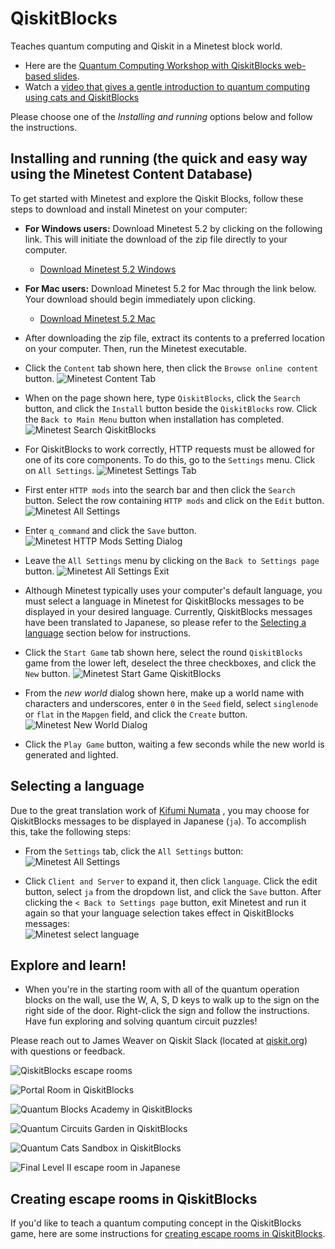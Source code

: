 # QiskitBlocks
Teaches quantum computing and Qiskit in a Minetest block world. 
- Here are the [Quantum Computing Workshop with QiskitBlocks web-based slides](https://slides.com/javafxpert/qiskitblocks).
- Watch a [video that gives a gentle introduction to quantum computing using cats and QiskitBlocks](https://www.youtube.com/watch?v=tIDmnmJscXE)

Please choose one of the *Installing and running* options below and follow the instructions.

## Installing and running (the quick and easy way using the Minetest Content Database)

To get started with Minetest and explore the Qiskit Blocks, follow these steps to download and install Minetest on your computer:

- **For Windows users:** Download Minetest 5.2 by clicking on the following link. This will initiate the download of the zip file directly to your computer.
  - [Download Minetest 5.2 Windows](https://github.com/JavaFXpert/QiskitBlocks/raw/master/minetest/minetest-5.2.0-win64.zip)

- **For Mac users:** Download Minetest 5.2 for Mac through the link below. Your download should begin immediately upon clicking.
  - [Download Minetest 5.2 Mac](https://github.com/JavaFXpert/QiskitBlocks/raw/master/minetest/minetest-5.2.0-dev-10.11.6-osx.zip)

- After downloading the zip file, extract its contents to a preferred location on your computer. Then, run the Minetest executable.
  
- Click the `Content` tab shown here, then click the `Browse online content` button. 
![Minetest Content Tab](https://github.com/JavaFXpert/QiskitBlocks/raw/master/minetest_content_tab.png)

- When on the page shown here, type `QiskitBlocks`, click the `Search` button, and click the `Install` button beside the `QiskitBlocks` row. Click the `Back to Main Menu` button when installation has completed.
![Minetest Search QiskitBlocks](https://github.com/JavaFXpert/QiskitBlocks/raw/master/minetest_search_qiskitblocks.png)

- For QiskitBlocks to work correctly, HTTP requests must be allowed for one of its core components. To do this, go to the `Settings` menu. Click on `All Settings`.
![Minetest Settings Tab](https://user-images.githubusercontent.com/6960065/116815046-09853d80-ab5c-11eb-8748-9f40171ea35c.png)

- First enter `HTTP mods` into the search bar and then click the `Search` button. Select the row containing `HTTP mods` and click on the `Edit` button.
![Minetest All Settings](https://user-images.githubusercontent.com/6960065/116815053-130ea580-ab5c-11eb-9a60-d8f30e65e6f8.png)

- Enter `q_command` and click the `Save` button.
![Minetest HTTP Mods Setting Dialog](https://user-images.githubusercontent.com/6960065/116815070-215cc180-ab5c-11eb-97e5-67e61950f9c6.png)

- Leave the `All Settings` menu by clicking on the `Back to Settings page` button.
![Minetest All Settings Exit](https://user-images.githubusercontent.com/6960065/116815076-2588df00-ab5c-11eb-8077-ee9262aa5fd2.png)

- Although Minetest typically uses your computer's default language, you must select a language in Minetest for QiskitBlocks messages to be displayed in your desired language. Currently, QiskitBlocks messages have been translated to Japanese, so please refer to the [Selecting a language](https://github.com/JavaFXpert/QiskitBlocks#selecting-a-language) section below for instructions.

- Click the `Start Game` tab shown here, select the round `QiskitBlocks` game from the lower left, deselect the three checkboxes, and click the `New` button.
![Minetest Start Game QiskitBlocks](https://github.com/JavaFXpert/QiskitBlocks/raw/master/minetest_startgame_qiskitblocks.png)

- From the *new world* dialog shown here, make up a world name with characters and underscores, enter `0` in the `Seed` field, select `singlenode` or `flat` in the `Mapgen` field, and click the `Create` button.
![Minetest New World Dialog](https://github.com/JavaFXpert/QiskitBlocks/raw/master/minetest_newworld_qiskitblocks.png)

- Click the `Play Game` button, waiting a few seconds while the new world is generated and lighted.

## Selecting a language
Due to the great translation work of [Kifumi Numata](https://twitter.com/kifuminumata) , you may choose for QiskitBlocks messages to be displayed in Japanese (`ja`). To accomplish this, take the following steps: 

- From the `Settings` tab, click the `All Settings` button:
![Minetest All Settings](https://github.com/JavaFXpert/QiskitBlocks/raw/master/minetest_all_settings_button.png)

- Click `Client and Server` to expand it, then click `language`. Click the edit button, select `ja` from the dropdown list, and click the `Save` button. After clicking the `< Back to Settings page` button, exit Minetest and run it again so that your language selection takes effect in QiskitBlocks messages:  
![Minetest select language](https://github.com/JavaFXpert/QiskitBlocks/raw/master/minetest_select_language.png)

## Explore and learn!
- When you're in the starting room with all of the quantum operation blocks on the wall, use the W, A, S, D keys to walk up to the sign on the right side of the door. Right-click the sign and follow the instructions. Have fun exploring and solving quantum circuit puzzles! 

Please reach out to James Weaver on Qiskit Slack (located at [qiskit.org](http://qiskit.org)) with questions or feedback.

![QiskitBlocks escape rooms](https://github.com/JavaFXpert/QiskitBlocks/raw/master/escape_room_psi_minus.png)

![Portal Room in QiskitBlocks](https://github.com/JavaFXpert/QiskitBlocks/raw/master/qiskitblocks_portal_room.png)

![Quantum Blocks Academy in QiskitBlocks](https://github.com/JavaFXpert/QiskitBlocks/raw/master/quantum_blocks_academy.png)

![Quantum Circuits Garden in QiskitBlocks](https://github.com/JavaFXpert/QiskitBlocks/raw/master/quantum_circuits_garden.png)

![Quantum Cats Sandbox in QiskitBlocks](https://github.com/JavaFXpert/QiskitBlocks/raw/master/quantum_cats_sandbox.png)

![Final Level II escape room in Japanese](https://github.com/JavaFXpert/QiskitBlocks/raw/master/a_or_b_and_c_ja.png)

## Creating escape rooms in QiskitBlocks
If you'd like to teach a quantum computing concept in the QiskitBlocks game, here are some instructions for [creating escape rooms in QiskitBlocks](https://github.com/JavaFXpert/QiskitBlocks/blob/master/collaborating/creating_escape_rooms.md).
